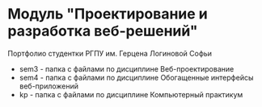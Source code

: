 # Модуль "Проектирование и разработка веб-решений"

Портфолио студентки РГПУ им. Герцена Логиновой Софьи 

- sem3 - папка с файлами по дисциплине Веб-проектирование
- sem4 - папка с файлами по дисциплине Обогащенные интерфейсы веб-приложений
- kp - папка с файлами по дисциплине Компьютерный практикум
